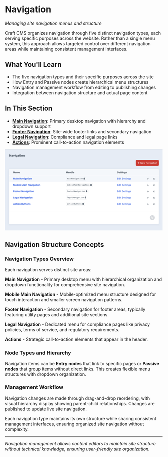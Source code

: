 # Navigation

*Managing site navigation menus and structure*

Craft CMS organizes navigation through five distinct navigation types, each serving specific purposes across the website. Rather than a single menu system, this approach allows targeted control over different navigation areas while maintaining consistent management interfaces.

## What You'll Learn

- The five navigation types and their specific purposes across the site
- How Entry and Passive nodes create hierarchical menu structures  
- Navigation management workflow from editing to publishing changes
- Integration between navigation structure and actual page content

## In This Section

- **[Main Navigation](main-navigation.md)**: Primary desktop navigation with hierarchy and dropdown support
- **[Footer Navigation](footer-navigation.md)**: Site-wide footer links and secondary navigation
- **[Legal Navigation](legal-navigation.md)**: Compliance and legal page links
- **[Actions](actions.md)**: Prominent call-to-action navigation elements

![Navigation overview showing Main Navigation, Mobile Main Navigation, Footer Navigation, Legal Navigation, and Action Buttons...](./screenshots/120.png)

## Navigation Structure Concepts

### Navigation Types Overview
Each navigation serves distinct site areas:

**Main Navigation** - Primary desktop menu with hierarchical organization and dropdown functionality for comprehensive site navigation.

**Mobile Main Navigation** - Mobile-optimized menu structure designed for touch interaction and smaller screen navigation patterns.

**Footer Navigation** - Secondary navigation for footer areas, typically featuring utility pages and additional site sections.

**Legal Navigation** - Dedicated menu for compliance pages like privacy policies, terms of service, and regulatory requirements.

**Actions** - Strategic call-to-action elements that appear in the header.

### Node Types and Hierarchy
Navigation items can be **Entry nodes** that link to specific pages or **Passive nodes** that group items without direct links. This creates flexible menu structures with dropdown organization.

### Management Workflow
Navigation changes are made through drag-and-drop reordering, with visual hierarchy display showing parent-child relationships. Changes are published to update live site navigation.

Each navigation type maintains its own structure while sharing consistent management interfaces, ensuring organized site navigation without complexity.

---

*Navigation management allows content editors to maintain site structure without technical knowledge, ensuring user-friendly site organization.*
